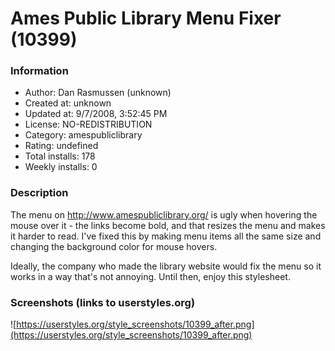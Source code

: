 # Ames Public Library Menu Fixer (10399)

### Information
- Author: Dan Rasmussen (unknown)
- Created at: unknown
- Updated at: 9/7/2008, 3:52:45 PM
- License: NO-REDISTRIBUTION
- Category: amespubliclibrary
- Rating: undefined
- Total installs: 178
- Weekly installs: 0


### Description
The menu on http://www.amespubliclibrary.org/ is ugly when hovering the mouse over it - the links become bold, and that resizes the menu and makes it harder to read. I've fixed this by making menu items all the same size and changing the background color for mouse hovers.

Ideally, the company who made the library website would fix the menu so it works in a way that's not annoying. Until then, enjoy this stylesheet.


### Screenshots (links to userstyles.org)
![https://userstyles.org/style_screenshots/10399_after.png](https://userstyles.org/style_screenshots/10399_after.png)


